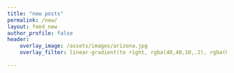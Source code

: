 ```yaml
---
title: "new posts"
permalink: /new/
layout: feed_new
author_profile: false
header:
    overlay_image: /assets/images/arizona.jpg
    overlay_filter: linear-gradient(to right, rgba(40,40,10,.2), rgba(0, 0, 1,0))
    
---
```

